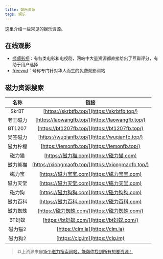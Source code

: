 ```yaml
---
title: 娱乐资源
tags: 娱乐
---
```


这里介绍一些常见的娱乐资源。

<!--more-->

## 在线观影

- [哔嘀影视](https://bdys.me/)：有各类电影和电视剧，网站中大量资源都直接给出了豆瓣评分，有助于用户选择
- [freevod](https://share.freevod.org/)：号称专门针对华人而生的免费观影网站

## 磁力资源搜索

|   名称   |                        链接                        |
| :------: | :------------------------------------------------: |
|  SkrBT   |    [https://skrbtfb.top/](https://skrbtfb.top/)    |
| 老王磁力 |  [https://laowangfb.top/](https://laowangfb.top/)  |
|  BT1207  |   [https://bt1207fb.top/](https://bt1207fb.top/)   |
| 吴签磁力 |   [https://wuqianfb.top/](https://wuqianfb.top/)   |
| 磁力柠檬 |    [https://lemonfb.top/](https://lemonfb.top/)    |
|  磁力猫  |      [https://磁力猫.com](https://磁力猫.com)      |
| 磁力熊猫 | [https://xiongmaofb.top/](https://xiongmaofb.top/) |
|  磁力宝  |    [https://磁力宝宝.com](https://磁力宝宝.com)    |
| 磁力天堂 |    [https://磁力天堂.com](https://磁力天堂.com)    |
|  磁力狗  |    [https://磁力狗狗.com](https://磁力狗狗.com)    |
| 磁力百科 |    [https://磁力百科.com](https://磁力百科.com)    |
| 磁力蜘蛛 |   [https://磁力蜘蛛.com/](https://磁力蜘蛛.com/)   |
|  BT蚂蚁  |     [https://bt蚂蚁.com/](https://bt蚂蚁.com/)     |
| 磁力猫2  |          [https://clm.la](https://clm.la)          |
| 磁力狗2  |          [https://clg.im](https://clg.im)          |

> 以上资源来自[15个磁力搜索网站，能帮你找到所有想要资源！](https://www.youtube.com/watch?v=8WH0u3UnAOs)
